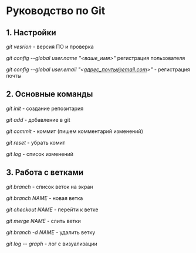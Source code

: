# Руководство по Git
## 1. Настройки

_git vesrion_ - версия ПО и проверка

_git config --global user.name "<ваше_имя>"_ регистрация пользователя

_git config --global user.email "<адрес_почты@email.com>"_ - регистрация почты


## 2. Основные команды

_git init_ - создание репозитария

_git add_ - добавление в git

_git commit_ - коммит (пишем комментарий изменений)

_git reset_ - убрать комит

_git log_ - список изменений

## 3. Работа с ветками

_git branch_ - список веток на экран

_git branch NAME_ - новая ветка

_git checkout NAME_ - перейти к ветке

_git merge NAME_ - слить ветки

_git branch -d NAME_ - удалить ветку

_git log -- graph_ - лог с визуализации 

